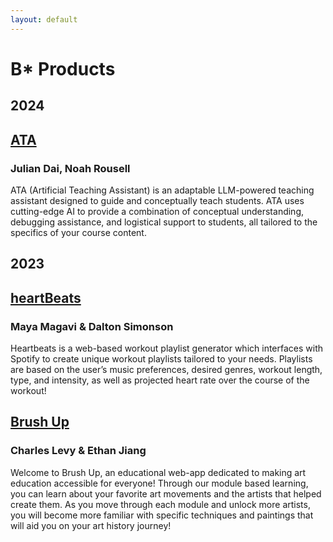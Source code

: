 ```yaml
---
layout: default
---
```


# B* Products

## 2024

## [ATA](https://talktoata.com)
### Julian Dai, Noah Rousell
ATA (Artificial Teaching Assistant) is an adaptable LLM-powered teaching assistant designed to guide and conceptually teach students.  ATA uses cutting-edge AI to provide a combination of conceptual understanding, debugging assistance, and logistical support to students, all tailored to the specifics of your course content.

## 2023

## [heartBeats](https://heartbeatsapp.netlify.app/)
### Maya Magavi & Dalton Simonson

Heartbeats is a web-based workout playlist generator which interfaces with Spotify to create unique workout playlists tailored to your needs. Playlists are based on the user’s music preferences, desired genres, workout length, type, and intensity, as well as projected heart rate over the course of the workout!

## [Brush Up](https://brush-up.netlify.app/)
### Charles Levy & Ethan Jiang

Welcome to Brush Up, an educational web-app dedicated to making art education accessible for everyone! Through our module based learning, you can learn about your favorite art movements and the artists that helped create them. As you move through each module and unlock more artists, you will become more familiar with specific techniques and paintings that will aid you on your art history journey!

